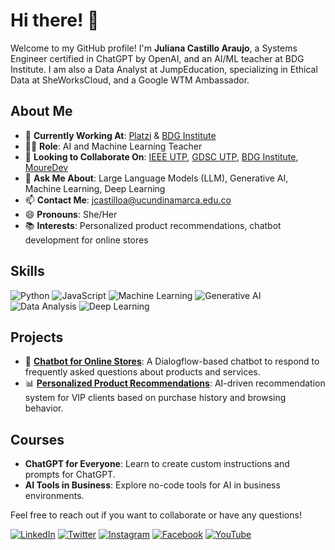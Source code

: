 # Hi there! 👋

Welcome to my GitHub profile! I'm **Juliana Castillo Araujo**, a Systems Engineer certified in ChatGPT by OpenAI, and an AI/ML teacher at BDG Institute. I am also a Data Analyst at JumpEducation, specializing in Ethical Data at SheWorksCloud, and a Google WTM Ambassador.

## About Me
- 🔭 **Currently Working At**: [Platzi](https://platzi.com) & [BDG Institute](https://bdginstitute.edu.co)
- 👩‍🏫 **Role**: AI and Machine Learning Teacher
- 👯 **Looking to Collaborate On**: [IEEE UTP](https://www.ieee.org), [GDSC UTP](https://developers.google.com/community/gdsc), [BDG Institute](https://bdginstitute.edu.co/), [MoureDev](https://moure.dev)
- 💬 **Ask Me About**: Large Language Models (LLM), Generative AI, Machine Learning, Deep Learning
- 📫 **Contact Me**: [jcastilloa@ucundinamarca.edu.co](mailto:jcastilloa@ucundinamarca.edu.co)
- 😄 **Pronouns**: She/Her
- 📚 **Interests**: Personalized product recommendations, chatbot development for online stores

## Skills
![Python](https://img.shields.io/badge/Python-3776AB?style=for-the-badge&logo=python&logoColor=white)
![JavaScript](https://img.shields.io/badge/JavaScript-F7DF1E?style=for-the-badge&logo=javascript&logoColor=black)
![Machine Learning](https://img.shields.io/badge/Machine%20Learning-FF6F00?style=for-the-badge&logo=machine-learning&logoColor=white)
![Generative AI](https://img.shields.io/badge/Generative%20AI-00D1A4?style=for-the-badge&logo=ai&logoColor=white)
![Data Analysis](https://img.shields.io/badge/Data%20Analysis-4CAF50?style=for-the-badge&logo=data-analysis&logoColor=white)
![Deep Learning](https://img.shields.io/badge/Deep%20Learning-8E44AD?style=for-the-badge&logo=deep-learning&logoColor=white)

## Projects
- 🚀 **[Chatbot for Online Stores](#)**: A Dialogflow-based chatbot to respond to frequently asked questions about products and services.
- 📊 **[Personalized Product Recommendations](#)**: AI-driven recommendation system for VIP clients based on purchase history and browsing behavior.

## Courses
- **ChatGPT for Everyone**: Learn to create custom instructions and prompts for ChatGPT.
- **AI Tools in Business**: Explore no-code tools for AI in business environments.

Feel free to reach out if you want to collaborate or have any questions!

[![LinkedIn](https://img.shields.io/badge/LinkedIn-Juliana%20Castillo%20Araujo-blue?style=flat&logo=linkedin)](https://www.linkedin.com/in/julianacastilloaraujo)
[![Twitter](https://img.shields.io/badge/Twitter-@julianacastilloaraujo-1DA1F2?style=flat&logo=twitter)](https://twitter.com/julianacastilloaraujo)
[![Instagram](https://img.shields.io/badge/Instagram-@julianacastilloaraujo-E4405F?style=flat&logo=instagram&logoColor=white)](https://instagram.com/julianacastilloaraujo)
[![Facebook](https://img.shields.io/badge/Facebook-Juliana%20Castillo%20Araujo-1877F2?style=flat&logo=facebook&logoColor=white)](https://facebook.com/julianacastilloaraujo)
[![YouTube](https://img.shields.io/badge/YouTube-Juliana%20Castillo%20Araujo-FF0000?style=flat&logo=youtube&logoColor=white)](https://youtube.com/c/julianacastilloaraujo)
